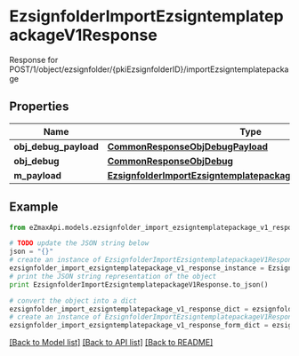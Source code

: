 # EzsignfolderImportEzsigntemplatepackageV1Response

Response for POST/1/object/ezsignfolder/{pkiEzsignfolderID}/importEzsigntemplatepackage

## Properties

Name | Type | Description | Notes
------------ | ------------- | ------------- | -------------
**obj_debug_payload** | [**CommonResponseObjDebugPayload**](CommonResponseObjDebugPayload.md) |  | 
**obj_debug** | [**CommonResponseObjDebug**](CommonResponseObjDebug.md) |  | [optional] 
**m_payload** | [**EzsignfolderImportEzsigntemplatepackageV1ResponseMPayload**](EzsignfolderImportEzsigntemplatepackageV1ResponseMPayload.md) |  | 

## Example

```python
from eZmaxApi.models.ezsignfolder_import_ezsigntemplatepackage_v1_response import EzsignfolderImportEzsigntemplatepackageV1Response

# TODO update the JSON string below
json = "{}"
# create an instance of EzsignfolderImportEzsigntemplatepackageV1Response from a JSON string
ezsignfolder_import_ezsigntemplatepackage_v1_response_instance = EzsignfolderImportEzsigntemplatepackageV1Response.from_json(json)
# print the JSON string representation of the object
print EzsignfolderImportEzsigntemplatepackageV1Response.to_json()

# convert the object into a dict
ezsignfolder_import_ezsigntemplatepackage_v1_response_dict = ezsignfolder_import_ezsigntemplatepackage_v1_response_instance.to_dict()
# create an instance of EzsignfolderImportEzsigntemplatepackageV1Response from a dict
ezsignfolder_import_ezsigntemplatepackage_v1_response_form_dict = ezsignfolder_import_ezsigntemplatepackage_v1_response.from_dict(ezsignfolder_import_ezsigntemplatepackage_v1_response_dict)
```
[[Back to Model list]](../README.md#documentation-for-models) [[Back to API list]](../README.md#documentation-for-api-endpoints) [[Back to README]](../README.md)


